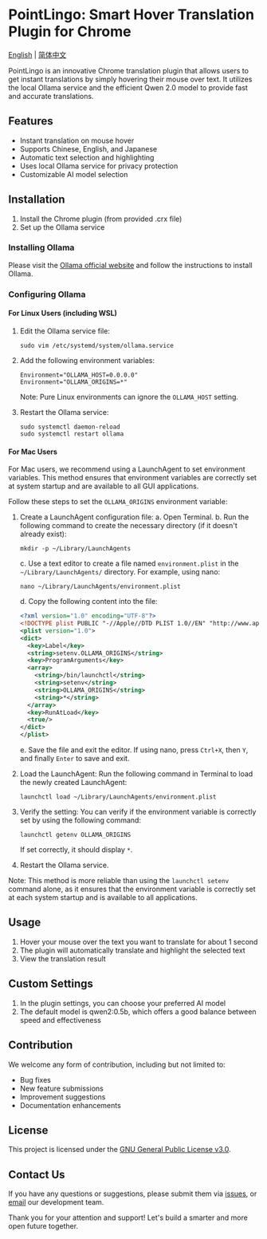 # PointLingo: Smart Hover Translation Plugin for Chrome

[English](./README.md) | [简体中文](./README_CN.md)

PointLingo is an innovative Chrome translation plugin that allows users to get instant translations by simply hovering their mouse over text. It utilizes the local Ollama service and the efficient Qwen 2.0 model to provide fast and accurate translations.

## Features

- Instant translation on mouse hover
- Supports Chinese, English, and Japanese
- Automatic text selection and highlighting
- Uses local Ollama service for privacy protection
- Customizable AI model selection

## Installation

1. Install the Chrome plugin (from provided .crx file)
2. Set up the Ollama service

### Installing Ollama

Please visit the [Ollama official website](https://ollama.ai/) and follow the instructions to install Ollama.

### Configuring Ollama

#### For Linux Users (including WSL)

1. Edit the Ollama service file:
   ```
   sudo vim /etc/systemd/system/ollama.service
   ```

2. Add the following environment variables:
   ```
   Environment="OLLAMA_HOST=0.0.0.0"
   Environment="OLLAMA_ORIGINS=*"
   ```
   Note: Pure Linux environments can ignore the `OLLAMA_HOST` setting.

3. Restart the Ollama service:
   ```
   sudo systemctl daemon-reload
   sudo systemctl restart ollama
   ```

#### For Mac Users

For Mac users, we recommend using a LaunchAgent to set environment variables. This method ensures that environment variables are correctly set at system startup and are available to all GUI applications.

Follow these steps to set the `OLLAMA_ORIGINS` environment variable:

1. Create a LaunchAgent configuration file:
   a. Open Terminal.
   b. Run the following command to create the necessary directory (if it doesn't already exist):
      ```
      mkdir -p ~/Library/LaunchAgents
      ```
   c. Use a text editor to create a file named `environment.plist` in the `~/Library/LaunchAgents/` directory. For example, using nano:
      ```
      nano ~/Library/LaunchAgents/environment.plist
      ```
   d. Copy the following content into the file:
      ```xml
   <?xml version="1.0" encoding="UTF-8"?>
      <!DOCTYPE plist PUBLIC "-//Apple//DTD PLIST 1.0//EN" "http://www.apple.com/DTDs/PropertyList-1.0.dtd">
      <plist version="1.0">
      <dict>
        <key>Label</key>
        <string>setenv.OLLAMA_ORIGINS</string>
        <key>ProgramArguments</key>
        <array>
          <string>/bin/launchctl</string>
          <string>setenv</string>
          <string>OLLAMA_ORIGINS</string>
          <string>*</string>
        </array>
        <key>RunAtLoad</key>
        <true/>
      </dict>
   </plist>
      ```
   e. Save the file and exit the editor. If using nano, press `Ctrl+X`, then `Y`, and finally `Enter` to save and exit.

2. Load the LaunchAgent:
   Run the following command in Terminal to load the newly created LaunchAgent:
   ```
   launchctl load ~/Library/LaunchAgents/environment.plist
   ```

3. Verify the setting:
   You can verify if the environment variable is correctly set by using the following command:
   ```
   launchctl getenv OLLAMA_ORIGINS
   ```
   If set correctly, it should display `*`.

4. Restart the Ollama service.

Note: This method is more reliable than using the `launchctl setenv` command alone, as it ensures that the environment variable is correctly set at each system startup and is available to all applications.

## Usage

1. Hover your mouse over the text you want to translate for about 1 second
2. The plugin will automatically translate and highlight the selected text
3. View the translation result

## Custom Settings

1. In the plugin settings, you can choose your preferred AI model
2. The default model is qwen2:0.5b, which offers a good balance between speed and effectiveness

## Contribution

We welcome any form of contribution, including but not limited to:
- Bug fixes
- New feature submissions
- Improvement suggestions
- Documentation enhancements

## License

This project is licensed under the [GNU General Public License v3.0](./LICENSE).

## Contact Us

If you have any questions or suggestions, please submit them via [issues](https://github.com/hx23840/PointLingo/issues), or [email](mailto:peter@lyrai.app) our development team.

Thank you for your attention and support! Let's build a smarter and more open future together.
